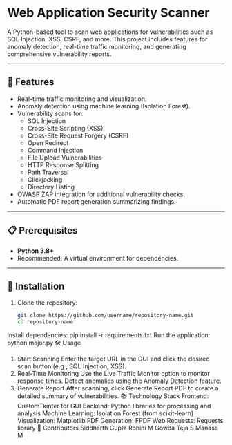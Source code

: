 # Web Application Security Scanner

A Python-based tool to scan web applications for vulnerabilities such as SQL Injection, XSS, CSRF, and more. This project includes features for anomaly detection, real-time traffic monitoring, and generating comprehensive vulnerability reports.

---

## 🚀 Features
- Real-time traffic monitoring and visualization.
- Anomaly detection using machine learning (Isolation Forest).
- Vulnerability scans for:
  - SQL Injection
  - Cross-Site Scripting (XSS)
  - Cross-Site Request Forgery (CSRF)
  - Open Redirect
  - Command Injection
  - File Upload Vulnerabilities
  - HTTP Response Splitting
  - Path Traversal
  - Clickjacking
  - Directory Listing
- OWASP ZAP integration for additional vulnerability checks.
- Automatic PDF report generation summarizing findings.

---

## 📋 Prerequisites
- **Python 3.8+**
- Recommended: A virtual environment for dependencies.

---

## 🔧 Installation
1. Clone the repository:
   ```bash
   git clone https://github.com/username/repository-name.git
   cd repository-name
Install dependencies:
pip install -r requirements.txt
Run the application:
python major.py
🛠️ Usage
1. Start Scanning
Enter the target URL in the GUI and click the desired scan button (e.g., SQL Injection, XSS).
2. Real-Time Monitoring
Use the Live Traffic Monitor option to monitor response times.
Detect anomalies using the Anomaly Detection feature.
3. Generate Report
After scanning, click Generate Report PDF to create a detailed summary of vulnerabilities.
📚 Technology Stack
Frontend: CustomTkinter for GUI
Backend: Python libraries for processing and analysis
Machine Learning: Isolation Forest (from scikit-learn)
Visualization: Matplotlib
PDF Generation: FPDF
Web Requests: Requests library
🙌 Contributors
Siddharth Gupta
Rohini M Gowda
Teja S
Manasa M
